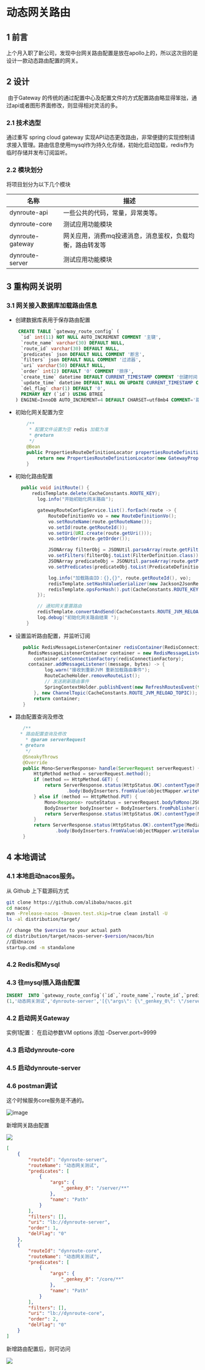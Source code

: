 # 动态网关路由

## 1  前言

​	上个月入职了新公司，发现中台网关路由配置是放在apollo上的，所以这次目的是设计一款动态路由配置的网关。

## 2 设计

​	由于Gateway 的传统的通过配置中心及配置文件的方式配置路由略显得笨拙，通过api或者图形界面修改，则显得相对灵活的多。

### 2.1 技术选型

通过重写 spring cloud gateway 实现API动态更改路由，非常便捷的实现控制请求接入管理。路由信息使用mysql作为持久化存储，初始化启动加载，redis作为临时存储并发布订阅监听。

### 2.2 模块划分

将项目划分为以下几个模块

| 名称             | 描述                                                     |
| ---------------- | -------------------------------------------------------- |
| dynroute-api     | 一些公共的代码，常量，异常类等。                         |
| dynroute-core    | 测试应用功能模块                                         |
| dynroute-gateway | 网关应用，消费mq投递消息，消息鉴权，负载均衡，路由转发等 |
| dynroute-server  | 测试应用功能模块                                         |

## 3 重构网关说明
### 3.1 网关接入数据库加载路由信息

- 创建数据库表用于保存路由配置

  ```sql
   CREATE TABLE `gateway_route_config` (
    `id` int(11) NOT NULL AUTO_INCREMENT COMMENT '主键',
    `route_name` varchar(30) DEFAULT NULL,
    `route_id` varchar(30) DEFAULT NULL,
    `predicates` json DEFAULT NULL COMMENT '断言',
    `filters` json DEFAULT NULL COMMENT '过滤器',
    `uri` varchar(50) DEFAULT NULL,
    `order` int(2) DEFAULT '0' COMMENT '排序',
    `create_time` datetime DEFAULT CURRENT_TIMESTAMP COMMENT '创建时间',
    `update_time` datetime DEFAULT NULL ON UPDATE CURRENT_TIMESTAMP COMMENT '修改时间',
    `del_flag` char(1) DEFAULT '0',
    PRIMARY KEY (`id`) USING BTREE
  ) ENGINE=InnoDB AUTO_INCREMENT=4 DEFAULT CHARSET=utf8mb4 COMMENT='路由配置表';
  ```
  
- 初始化网关配置为空

  ```java
      /**
       * 配置文件设置为空 redis 加载为准
       * @return
       */
      @Bean
      public PropertiesRouteDefinitionLocator propertiesRouteDefinitionLocator() {
          return new PropertiesRouteDefinitionLocator(new GatewayProperties());
      }
  ```
  
- 初始化路由配置
  
  ```java
    public void initRoute() {
        redisTemplate.delete(CacheConstants.ROUTE_KEY);
          log.info("开始初始化网关路由");

          gatewayRouteConfigService.list().forEach(route -> {
              RouteDefinitionVo vo = new RouteDefinitionVo();
              vo.setRouteName(route.getRouteName());
              vo.setId(route.getRouteId());
              vo.setUri(URI.create(route.getUri()));
              vo.setOrder(route.getOrder());
  
              JSONArray filterObj = JSONUtil.parseArray(route.getFilters());
              vo.setFilters(filterObj.toList(FilterDefinition.class));
              JSONArray predicateObj = JSONUtil.parseArray(route.getPredicates());
              vo.setPredicates(predicateObj.toList(PredicateDefinition.class));
  
              log.info("加载路由ID：{},{}", route.getRouteId(), vo);
              redisTemplate.setHashValueSerializer(new Jackson2JsonRedisSerializer<>(RouteDefinitionVo.class));
              redisTemplate.opsForHash().put(CacheConstants.ROUTE_KEY, route.getRouteId(), vo);
          });
  
          // 通知网关重置路由
          redisTemplate.convertAndSend(CacheConstants.ROUTE_JVM_RELOAD_TOPIC, "路由信息,网关缓存更新");
          log.debug("初始化网关路由结束 ");
      }
  ```
  
  
  
- 设置监听路由配置，并监听订阅
  
```java
      public RedisMessageListenerContainer redisContainer(RedisConnectionFactory redisConnectionFactory) {
        RedisMessageListenerContainer container = new RedisMessageListenerContainer();
          container.setConnectionFactory(redisConnectionFactory);
        container.addMessageListener((message, bytes) -> {
              log.warn("接收到重新JVM 重新加载路由事件");
              RouteCacheHolder.removeRouteList();
              // 发送刷新路由事件
              SpringContextHolder.publishEvent(new RefreshRoutesEvent(this));
          }, new ChannelTopic(CacheConstants.ROUTE_JVM_RELOAD_TOPIC));
          return container;
      }
  ```
  
- 路由配置查询及修改
  
```java
      /**
     * 路由配置查询及修改
       * @param serverRequest
     * @return
       */
      @SneakyThrows
      @Override
      public Mono<ServerResponse> handle(ServerRequest serverRequest) {
          HttpMethod method = serverRequest.method();
          if (method == HttpMethod.GET) {
              return ServerResponse.status(HttpStatus.OK).contentType(MediaType.APPLICATION_JSON)
                      .body(BodyInserters.fromValue(objectMapper.writeValueAsString(Response.ok(gatewayRouteConfigService.list()))));
          } else if (method == HttpMethod.PUT) {
              Mono<Response> routeStatus = serverRequest.bodyToMono(JSONArray.class).flatMap(updateRoutes());
              BodyInserter bodyInserter = BodyInserters.fromPublisher(routeStatus, Response.class);
              return ServerResponse.status(HttpStatus.OK).contentType(MediaType.APPLICATION_JSON).body(bodyInserter);
          }
          return ServerResponse.status(HttpStatus.OK).contentType(MediaType.APPLICATION_JSON)
                  .body(BodyInserters.fromValue(objectMapper.writeValueAsString(Response.failed())));
      }
  ```



## 4 本地调试

### 4.1 本地启动nacos服务。

从 Github 上下载源码方式

```bash
git clone https://github.com/alibaba/nacos.git
cd nacos/
mvn -Prelease-nacos -Dmaven.test.skip=true clean install -U  
ls -al distribution/target/

// change the $version to your actual path
cd distribution/target/nacos-server-$version/nacos/bin
//启动nacos
startup.cmd -m standalone
```

### 4.2 Redis和Mysql



### 4.3 往mysql插入路由配置

```sql
INSERT  INTO `gateway_route_config`(`id`,`route_name`,`route_id`,`predicates`,`filters`,`uri`,`order`,`create_time`,`update_time`,`del_flag`) VALUES 
(1,'动态网关测试','dynroute-server','[{\"args\": {\"_genkey_0\": \"/server/**\"}, \"name\": \"Path\"}]','[]','lb://dynroute-server',0,'2021-05-04 16:44:41','2021-05-05 04:48:51','0');
```



### 4.2 启动网关Gateway

实例1配置： 在启动参数VM options 添加 -Dserver.port=9999

### 4.3 启动dynroute-core

### 4.5 启动dynroute-server

### 4.6 postman调试

这个时候服务core服务是不通的。

![image](https://github.com/ThinkingJava/dynroute/blob/master/image/image1.png?raw=true)

新增网关路由配置

![](https://github.com/ThinkingJava/dynroute/blob/master/image/image2.png?raw=true)

```json
[
    {
        "routeId": "dynroute-server",
        "routeName": "动态网关测试",
        "predicates": [
            {
                "args": {
                    "_genkey_0": "/server/**"
                },
                "name": "Path"
            }
        ],
        "filters": [],
        "uri": "lb://dynroute-server",
        "order": 1,
        "delFlag": "0"
    },
    {
        "routeId": "dynroute-core",
        "routeName": "动态网关测试",
        "predicates": [
            {
                "args": {
                    "_genkey_0": "/core/**"
                },
                "name": "Path"
            }
        ],
        "filters": [],
        "uri": "lb://dynroute-core",
        "order": 2,
        "delFlag": "0"
    }
]
```

新增路由配置后，则可访问

![](https://github.com/ThinkingJava/dynroute/blob/master/image/image3.png?raw=true)







